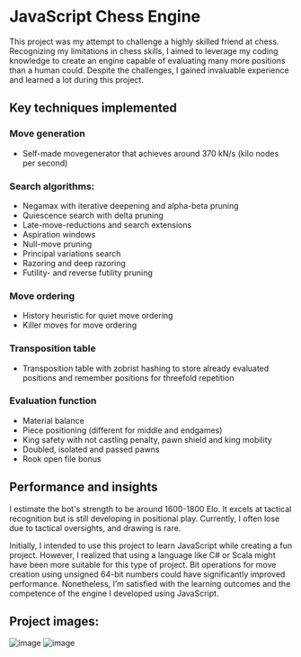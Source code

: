 # JavaScript Chess Engine

This project was my attempt to challenge a highly skilled friend at chess. Recognizing my limitations in chess skills, I aimed to leverage my coding knowledge to create an engine capable of evaluating many more positions than a human could. Despite the challenges, I gained invaluable experience and learned a lot during this project.

## Key techniques implemented
### Move generation
- Self-made movegenerator that achieves around 370 kN/s (kilo nodes per second)
### Search algorithms:
- Negamax with iterative deepening and alpha-beta pruning
- Quiescence search with delta pruning
- Late-move-reductions and search extensions
- Aspiration windows
- Null-move pruning
- Principal variations search
- Razoring and deep razoring
- Futility- and reverse futility pruning
### Move ordering
- History heuristic for quiet move ordering
- Killer moves for move ordering
### Transposition table
- Transposition table with zobrist hashing to store already evaluated positions and remember positions for threefold repetition
### Evaluation function
- Material balance
- Piece positioning (different for middle and endgames)
- King safety with not castling penalty, pawn shield and king mobility
- Doubled, isolated and passed pawns
- Rook open file bonus

## Performance and insights
I estimate the bot's strength to be around 1600-1800 Elo. It excels at tactical recognition but is still developing in positional play. Currently, I often lose due to tactical oversights, and drawing is rare.

Initially, I intended to use this project to learn JavaScript while creating a fun project. However, I realized that using a language like C# or Scala might have been more suitable for this type of project. Bit operations for move creation using unsigned 64-bit numbers could have significantly improved performance. Nonetheless, I’m satisfied with the learning outcomes and the competence of the engine I developed using JavaScript.


## Project images:
![image](https://github.com/naapeli/Aatu-Selkee-coding-projects/assets/130310206/60d64af9-78b2-40db-be9e-3967bcc40826)
![image](https://github.com/naapeli/Aatu-Selkee-coding-projects/assets/130310206/5ce5f4ab-7473-4a6a-b1ff-bdd4c48c5086)
